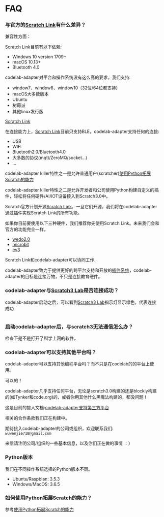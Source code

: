 # FAQ

### 与官方的[Scratch Link](https://scratch.mit.edu/microbit)有什么差异？
兼容性方面：

[Scratch Link](https://scratch.mit.edu/microbit)目前有以下依赖:

*  Windows 10 version 1709+
*  macOS 10.13+
*  Bluetooth 4.0

codelab-adapter对平台和操作系统没有这么高的要求，我们支持:

*  window7、window8、window10（32位/64位都支持）
*  macOS大多数版本
*  Ubuntu
*  树莓派
*  其他linux发行版

[Scratch Link](https://scratch.mit.edu/microbit)

在连接能力上，[Scratch Link](https://scratch.mit.edu/microbit)目前只支持BLE，codelab-adapter支持任何的连接:

*  USB
*  WIFI
*  Bluetooth2.0/Bluetooth4.0
*  大多数的协议(mqtt/ZeroMQ/socket...)
*  ...

codelab-adapter killer特性之一是允许普通用户(scratcher)[使用Python拓展Scratch的能力](https://blog.just4fun.site/scratch-adapter-eim-script.html)

codelab-adapter killer特性之二是允许开发者和公司使用Python构建自定义的插件，轻松将任何硬件/AI/IOT设备接入到Scratch3.0中。


Scratch官方计划开源[Scratch Link](https://scratch.mit.edu/microbit)，一旦它们开源，我们将在codelab-adapter通过插件实现Scratch Link的所有功能。

如果你目前要使用以下三种硬件，我们推荐你先使用Scratch Link。未来我们会和官方的功能完全一样。

*  [wedo2.0](https://scratch.mit.edu/wedo)
*  [microbit](https://scratch.mit.edu/microbit)
*  [ev3](https://scratch.mit.edu/ev3)

Scratch Link和codelab-adapter可以协同工作.

codelab-adapter致力于提供更好的跨平台支持和开放的[插件系统](https://github.com/Scratch3Lab/scratch3_adapter_extensions)，codelab-adapter的目标是连接万物，不只是连接教育硬件。

### codelab-adapter与[Scratch3 Lab](https://scratch3.codelab.club/)是否连接成功？
codelab-adapter启动之后，可以看到[Scratch3 Lab](https://scratch3.codelab.club/)指示灯显示绿色，代表连接成功

<img alt="" src="../../../img/scratch3-home-connect.png">

### 启动codelab-adapter后，与scratch3无法通信怎么办？
检查下是不是打开了科学上网的软件。

### codelab-adapter可以支持其他平台吗？
codelab-adapter可以支持其他编程平台吗？而不只是在codelab的的平台上使用。

可以的！

codelab-adapter几乎支持任何平台，无论是scratch3.0构建的还是blockly构建的(如Tynker和code.org)的，或者你用其他什么黑魔法构建的，都没问题！

这是目前的接入文档:[codelab-adapter支持第三方平台](https://blog.just4fun.site/scratch3-adapter-open-plan.html)

相关的合作条款我们正在构建中。

期待接入codelab-adapter的公司或组织，欢迎联系我们: `wuwenjie718@gmail.com`

来信请注明公司/组织的一些基本信息，以及你们正在做的事情 ：）

### Python版本
我们在不同操作系统选择的Python版本不同。

*  Ubuntu/Raspbian: 3.5.3
*  Windows/MacOS: 3.6.5

### 如何使用Python拓展Scratch的能力？
参考[使用Python拓展Scratch的能力](https://blog.just4fun.site/scratch-adapter-eim-script.html#_4)

